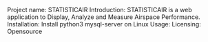 Project name: STATISTICAIR
Introduction: STATISTICAIR is a web application to Display, Analyze and Measure Airspace Performance.
Installation: Install python3 mysql-server on Linux
Usage: 
Licensing: Opensource
